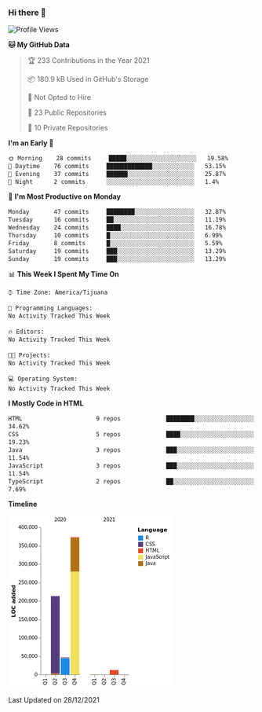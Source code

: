 ### Hi there 👋

<!--START_SECTION:waka-->
![Profile Views](http://img.shields.io/badge/Profile%20Views-0-blue)

**🐱 My GitHub Data** 

> 🏆 233 Contributions in the Year 2021
 > 
> 📦 180.9 kB Used in GitHub's Storage 
 > 
> 🚫 Not Opted to Hire
 > 
> 📜 23 Public Repositories 
 > 
> 🔑 10 Private Repositories  
 > 
**I'm an Early 🐤** 

```text
🌞 Morning    28 commits     █████░░░░░░░░░░░░░░░░░░░░   19.58% 
🌆 Daytime    76 commits     █████████████░░░░░░░░░░░░   53.15% 
🌃 Evening    37 commits     ██████░░░░░░░░░░░░░░░░░░░   25.87% 
🌙 Night      2 commits      ░░░░░░░░░░░░░░░░░░░░░░░░░   1.4%

```
📅 **I'm Most Productive on Monday** 

```text
Monday       47 commits     ████████░░░░░░░░░░░░░░░░░   32.87% 
Tuesday      16 commits     ██░░░░░░░░░░░░░░░░░░░░░░░   11.19% 
Wednesday    24 commits     ████░░░░░░░░░░░░░░░░░░░░░   16.78% 
Thursday     10 commits     █░░░░░░░░░░░░░░░░░░░░░░░░   6.99% 
Friday       8 commits      █░░░░░░░░░░░░░░░░░░░░░░░░   5.59% 
Saturday     19 commits     ███░░░░░░░░░░░░░░░░░░░░░░   13.29% 
Sunday       19 commits     ███░░░░░░░░░░░░░░░░░░░░░░   13.29%

```


📊 **This Week I Spent My Time On** 

```text
⌚︎ Time Zone: America/Tijuana

💬 Programming Languages: 
No Activity Tracked This Week

🔥 Editors: 
No Activity Tracked This Week

🐱‍💻 Projects: 
No Activity Tracked This Week

💻 Operating System: 
No Activity Tracked This Week

```

**I Mostly Code in HTML** 

```text
HTML                     9 repos             ████████░░░░░░░░░░░░░░░░░   34.62% 
CSS                      5 repos             ████░░░░░░░░░░░░░░░░░░░░░   19.23% 
Java                     3 repos             ███░░░░░░░░░░░░░░░░░░░░░░   11.54% 
JavaScript               3 repos             ███░░░░░░░░░░░░░░░░░░░░░░   11.54% 
TypeScript               2 repos             ██░░░░░░░░░░░░░░░░░░░░░░░   7.69%

```


**Timeline**

![Chart not found](https://raw.githubusercontent.com/Aarushi-Pandey/Aarushi-Pandey/main/charts/bar_graph.png) 


 Last Updated on 28/12/2021
<!--END_SECTION:waka-->
